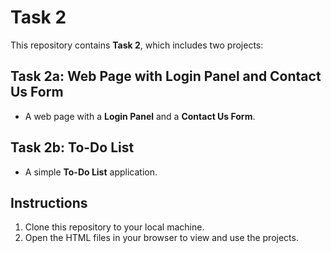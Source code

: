 # Task 2

This repository contains **Task 2**, which includes two projects:

## Task 2a: Web Page with Login Panel and Contact Us Form
- A web page with a **Login Panel** and a **Contact Us Form**.

## Task 2b: To-Do List
- A simple **To-Do List** application.

## Instructions
1. Clone this repository to your local machine.
2. Open the HTML files in your browser to view and use the projects.
